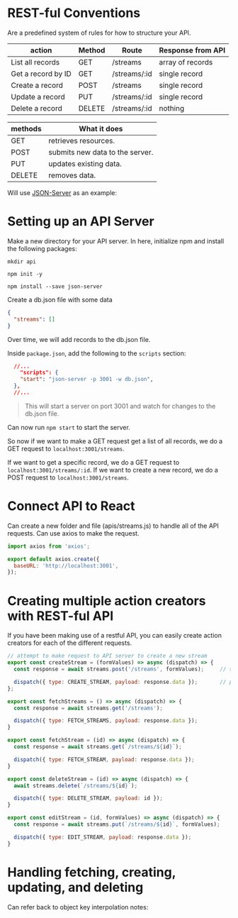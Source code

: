 # REST-ful Conventions

Are a predefined system of rules for how to structure your API.

| action             | Method | Route        | Response from API |
| ------------------ | ------ | ------------ | ----------------- |
| List all records   | GET    | /streams     | array of records  |
| Get a record by ID | GET    | /streams/:id | single record     |
| Create a record    | POST   | /streams     | single record     |
| Update a record    | PUT    | /streams/:id | single record     |
| Delete a record    | DELETE | /streams/:id | nothing           |

| methods | What it does                    |
| ------- | ------------------------------- |
| GET     | retrieves resources.            |
| POST    | submits new data to the server. |
| PUT     | updates existing data.          |
| DELETE  | removes data.                   |

Will use [JSON-Server](https://www.npmjs.com/package/json-server) as an example:

# Setting up an API Server

Make a new directory for your API server. In here, initialize npm and install the following packages:
```
mkdir api

npm init -y

npm install --save json-server
```

Create a db.json file with some data

```json
{
  "streams": []
}
```

Over time, we will add records to the db.json file.

Inside `package.json`, add the following to the `scripts` section:
```json
  //...
    "scripts": {
    "start": "json-server -p 3001 -w db.json",
  },
  //...
```

> This will start a server on port 3001 and watch for changes to the db.json file.

Can now run `npm start` to start the server.

So now if we want to make a GET request get a list of all records, we do a GET request to `localhost:3001/streams`.

If we want to get a specific record, we do a GET request to `localhost:3001/streams/:id`.
If we want to create a new record, we do a POST request to `localhost:3001/streams`.

# Connect API to React

Can create a new folder and file (apis/streams.js) to handle all of the API requests. Can use axios to make the request.

```js
import axios from 'axios';

export default axios.create({
  baseURL: 'http://localhost:3001',
});
```

# Creating multiple action creators with REST-ful API

If you have been making use of a restful API, you can easily create action creators for each of the different requests.

```js
// attempt to make request to API server to create a new stream
export const createStream = (formValues) => async (dispatch) => {
  const response = await streams.post('/streams', formValues);     // second argument is the data we want to send to the server

  dispatch({ type: CREATE_STREAM, payload: response.data });       // payload contains the data we want inside of response
};

export const fetchStreams = () => async (dispatch) => {
  const response = await streams.get('/streams');

  dispatch({ type: FETCH_STREAMS, payload: response.data });
}

export const fetchStream = (id) => async (dispatch) => {
  const response = await streams.get(`/streams/${id}`);

  dispatch({ type: FETCH_STREAM, payload: response.data });
}

export const deleteStream = (id) => async (dispatch) => {
  await streams.delete(`/streams/${id}`);

  dispatch({ type: DELETE_STREAM, payload: id });
}

export const editStream = (id, formValues) => async (dispatch) => {
  const response = await streams.put(`/streams/${id}`, formValues);

  dispatch({ type: EDIT_STREAM, payload: response.data });
}
```

# Handling fetching, creating, updating, and deleting

Can refer back to object key interpolation notes: 